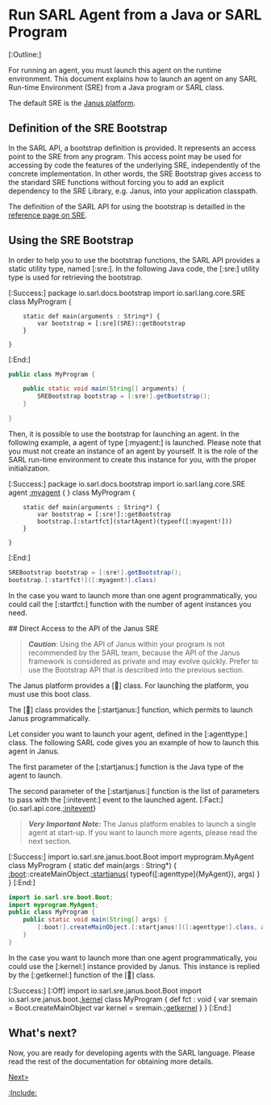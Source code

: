 # Run SARL Agent from a Java or SARL Program

[:Outline:]

For running an agent, you must launch this agent on the runtime environment.
This document explains how to launch an agent on any SARL Run-time Environment (SRE)
from a Java program or SARL class.

The default SRE is the [Janus platform](http://www.sarl.io/runtime/janus/). 


## Definition of the SRE Bootstrap

In the SARL API, a bootstrap definition is provided.
It represents an access point to the SRE from any program.
This access point may be used for accessing by code the features of the underlying SRE,
independently of the concrete implementation.
In other words, the SRE Bootstrap gives access to the standard SRE functions without
forcing you to add an explicit dependency to the SRE Library, e.g. Janus, into your
application classpath.

The definition of the SARL API for using the bootstrap is detailled in the [reference page on SRE](../api/SRE.md).


## Using the SRE Bootstrap

In order to help you to use the bootstrap functions, the SARL API provides a static utility type, named [:sre:].
In the following Java code, the [:sre:] utility type is used for retrieving the bootstrap.
 
[:Success:]
	package io.sarl.docs.bootstrap
	import io.sarl.lang.core.SRE
	class MyProgram {
	
		static def main(arguments : String*) {
			var bootstrap = [:sre](SRE)::getBootstrap
		}
	
	}
[:End:]

```java
public class MyProgram {

	public static void main(String[] arguments) {
		SREBootstrap bootstrap = [:sre!].getBootstrap();
	}

}
```


Then, it is possible to use the bootstrap for launching an agent. In the following example, a agent of type
[:myagent:] is launched. Please note that you must not create an instance of an agent by yourself.
It is the role of the SARL run-time environment to create this instance for you, with the proper initialization.

[:Success:]
	package io.sarl.docs.bootstrap
	import io.sarl.lang.core.SRE
	agent [:myagent](MyAgent) {
	}
	class MyProgram {
	
		static def main(arguments : String*) {
			var bootstrap = [:sre!]::getBootstrap
			bootstrap.[:startfct](startAgent)(typeof([:myagent!]))
		}
	
	}
[:End:]

```java
SREBootstrap bootstrap = [:sre!].getBootstrap();
bootstrap.[:startfct!]([:myagent!].class)
```


In the case you want to launch more than one agent programmatically,
you could call the [:startfct:] function with the number of agent instances you need.


## Direct Access to the API of the Janus SRE


> **_Caution_**: Using the API of Janus within your program is not recommended by the SARL team,
> because the API of the Janus framework is considered as private and may evolve quickly.
> Prefer to use the Bootstrap API that is described into the previous section.



The Janus platform provides a [:boot:] class. For launching the platform, you must use this boot class.

The [:boot:] class provides the [:startjanus:] function, which permits to launch Janus programmatically.


Let consider you want to launch your agent, defined in the [:agenttype:] class.
The following SARL code gives you an example of how to launch this agent in Janus.

The first parameter of the [:startjanus:] function is the Java type of the agent
to launch.

The second parameter of the [:startjanus:] function is the list of parameters to
pass with the [:initevent:] event to the launched agent.
[:Fact:]{io.sarl.api.core.[:initevent](Initialize)}


> **_Very Important Note:_** The Janus platform enables to launch a single agent at start-up.
> If you want to launch more agents, please read the next section.

[:Success:]
	import io.sarl.sre.janus.boot.Boot
	import myprogram.MyAgent
	class MyProgram {
	 	static def main(args : String*) {
			[:boot](Boot)::createMainObject.[:startjanus](startAgent)(
				typeof([:agenttype]{MyAgent}),
				args)
		}
	}
[:End:]

```java
import io.sarl.sre.boot.Boot;
import myprogram.MyAgent;
public class MyProgram {
 	public static void main(String[] args) {
		[:boot!].createMainObject.[:startjanus!]([:agenttype!].class, args);
	}
}
```


In  the case you want to launch more than one agent programmatically,
you could use the [:kernel:] instance provided by Janus.
This instance is replied by the [:getkernel:] function of the [:boot:] class.

[:Success:]
	[:Off]
	import io.sarl.sre.janus.boot.Boot
	import io.sarl.sre.janus.boot.[:kernel](SreMain)
	class MyProgram {
	 	def fct : void {
			var sremain = Boot.createMainObject
			var kernel = sremain.[:getkernel](getKernel)
		}
	}
[:End:]


## What's next?

Now, you are ready for developing agents with the SARL language.
Please read the rest of the documentation for obtaining more details.

[Next>](../index.md)


[:Include:](../legal.inc)
